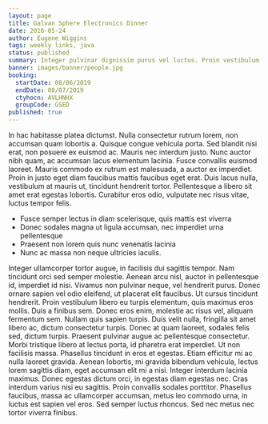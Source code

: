 ```yaml
---
layout: page
title: Galvan Sphere Electronics Dinner
date: 2016-05-24
author: Eugene Wiggins
tags: weekly links, java
status: published
summary: Integer pulvinar dignissim purus vel luctus. Proin vestibulum.
banner: images/banner/people.jpg
booking:
  startDate: 08/06/2019
  endDate: 08/07/2019
  ctyhocn: AVLHNHX
  groupCode: GSED
published: true
---
```

In hac habitasse platea dictumst. Nulla consectetur rutrum lorem, non accumsan quam lobortis a. Quisque congue vehicula porta. Sed blandit nisi erat, non posuere ex euismod ac. Mauris nec interdum justo. Nunc auctor nibh quam, ac accumsan lacus elementum lacinia. Fusce convallis euismod laoreet. Mauris commodo ex rutrum est malesuada, a auctor ex imperdiet. Proin in justo eget diam faucibus mattis faucibus eget erat. Duis lacus nulla, vestibulum at mauris ut, tincidunt hendrerit tortor. Pellentesque a libero sit amet erat egestas lobortis. Curabitur eros odio, vulputate nec risus vitae, luctus tempor felis.

* Fusce semper lectus in diam scelerisque, quis mattis est viverra
* Donec sodales magna ut ligula accumsan, nec imperdiet urna pellentesque
* Praesent non lorem quis nunc venenatis lacinia
* Nunc ac massa non neque ultricies iaculis.

Integer ullamcorper tortor augue, in facilisis dui sagittis tempor. Nam tincidunt orci sed semper molestie. Aenean arcu nisl, auctor in pellentesque id, imperdiet id nisi. Vivamus non pulvinar neque, vel hendrerit purus. Donec ornare sapien vel odio eleifend, ut placerat elit faucibus. Ut cursus tincidunt hendrerit. Proin vestibulum libero eu turpis elementum, quis maximus eros mollis. Duis a finibus sem. Donec eros enim, molestie ac risus vel, aliquam fermentum sem. Nullam quis sapien turpis. Duis velit nulla, fringilla sit amet libero ac, dictum consectetur turpis. Donec at quam laoreet, sodales felis sed, dictum turpis. Praesent pulvinar augue ac pellentesque consectetur. Morbi tristique libero at lectus porta, id pharetra erat imperdiet. Ut non facilisis massa.
Phasellus tincidunt in eros et egestas. Etiam efficitur mi ac nulla laoreet gravida. Aenean lobortis, mi gravida bibendum vehicula, lectus lorem sagittis diam, eget accumsan elit mi a nisi. Integer interdum lacinia maximus. Donec egestas dictum orci, in egestas diam egestas nec. Cras interdum varius nisi eu sagittis. Proin convallis sodales porttitor. Phasellus faucibus, massa ac ullamcorper accumsan, metus leo commodo urna, in luctus est sapien vel eros. Sed semper luctus rhoncus. Sed nec metus nec tortor viverra finibus.
